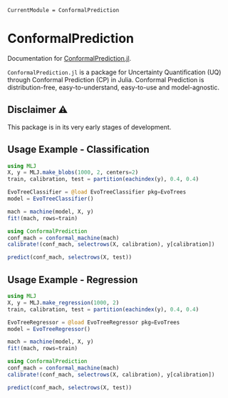 
``` @meta
CurrentModule = ConformalPrediction
```

# ConformalPrediction

Documentation for [ConformalPrediction.jl](https://github.com/pat-alt/ConformalPrediction.jl).

`ConformalPrediction.jl` is a package for Uncertainty Quantification (UQ) through Conformal Prediction (CP) in Julia. Conformal Prediction is distribution-free, easy-to-understand, easy-to-use and model-agnostic.

## Disclaimer ⚠️

This package is in its very early stages of development.

## Usage Example - Classification

``` julia
using MLJ
X, y = MLJ.make_blobs(1000, 2, centers=2)
train, calibration, test = partition(eachindex(y), 0.4, 0.4)
```

``` julia
EvoTreeClassifier = @load EvoTreeClassifier pkg=EvoTrees
model = EvoTreeClassifier() 
```

``` julia
mach = machine(model, X, y)
fit!(mach, rows=train)
```

``` julia
using ConformalPrediction
conf_mach = conformal_machine(mach)
calibrate!(conf_mach, selectrows(X, calibration), y[calibration])
```

``` julia
predict(conf_mach, selectrows(X, test))
```

## Usage Example - Regression

``` julia
using MLJ
X, y = MLJ.make_regression(1000, 2)
train, calibration, test = partition(eachindex(y), 0.4, 0.4)
```

``` julia
EvoTreeRegressor = @load EvoTreeRegressor pkg=EvoTrees
model = EvoTreeRegressor() 
```

``` julia
mach = machine(model, X, y)
fit!(mach, rows=train)
```

``` julia
using ConformalPrediction
conf_mach = conformal_machine(mach)
calibrate!(conf_mach, selectrows(X, calibration), y[calibration])
```

``` julia
predict(conf_mach, selectrows(X, test))
```
